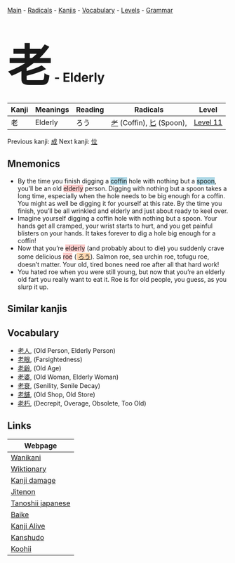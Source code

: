 <style> bigfont {font-size: 100px}</style>
[Main](../README.md) -
[Radicals](../radicals.md) -
[Kanjis](../kanjis.md) -
[Vocabulary](../vocabulary.md) -
[Levels](../levels.md) -
[Grammar](../grammar.md)
# <bigfont> 老</bigfont> - Elderly 

| Kanji | Meanings | Reading | Radicals | Level |
| --- | --- | --- | --- | --- |
| 老 | Elderly | ろう | [耂](../radicals/耂.md) (Coffin), [匕](../radicals/匕.md) (Spoon),  | [Level 11](../levels/wk_level11.md) |

Previous kanji: [成](成.md) Next kanji: [位](位.md) 

## Mnemonics
 * By the time you finish digging a <span style="background-color:#ADD8E6"> coffin</span> hole with nothing but a <span style="background-color:#ADD8E6"> spoon</span>, you’ll be an old <span style="background-color:#ffcccb"> elderly</span> person. Digging with nothing but a spoon takes a long time, especially when the hole needs to be big enough for a coffin. You might as well be digging it for yourself at this rate. By the time you finish, you’ll be all wrinkled and elderly and just about ready to keel over.
* Imagine yourself digging a coffin hole with nothing but a spoon. Your hands get all cramped, your wrist starts to hurt, and you get painful blisters on your hands. It takes forever to dig a hole big enough for a coffin!
* Now that you’re <span style="background-color:#ffcccb"> elderly</span> (and probably about to die) you suddenly crave some delicious <span style="background-color:#ffcccb"> roe</span> (<span style="background-color:#fed8b1"> [ろう](https://jisho.org/search/ろう)</span>). Salmon roe, sea urchin roe, tofugu roe, doesn’t matter. Your old, tired bones need roe after all that hard work!
* You hated roe when you were still young, but now that you’re an elderly old fart you really want to eat it. Roe is for old people, you guess, as you slurp it up.


## Similar kanjis
 


## Vocabulary
 * [老人](../vocabulary/老.md), (Old Person, Elderly Person)
* [老眼](../vocabulary/老.md), (Farsightedness)
* [老齢](../vocabulary/老.md), (Old Age)
* [老婆](../vocabulary/老.md), (Old Woman, Elderly Woman)
* [老衰](../vocabulary/老.md), (Senility, Senile Decay)
* [老舗](../vocabulary/老.md), (Old Shop, Old Store)
* [老朽](../vocabulary/老.md), (Decrepit, Overage, Obsolete, Too Old)



## Links 

| Webpage |
| --- |
| [Wanikani          ](https://www.wanikani.com/kanji/老) |
| [Wiktionary        ](https://en.wiktionary.org/wiki/老) |
| [Kanji damage      ](http://www.kanjidamage.com/kanji/search?utf8=✓&q=老) |
| [Jitenon           ](https://jitenon.com/kanji/老) |
| [Tanoshii japanese ](https://www.tanoshiijapanese.com/dictionary/kanji.cfm?k=老) |
| [Baike             ](https://baike.baidu.com/item/老) |
| [Kanji Alive       ](https://app.kanjialive.com/老) |
| [Kanshudo          ](https://www.kanshudo.com/searchmn?q=老) |
| [Koohii            ](https://kanji.koohii.com/study/kanji/老) |
